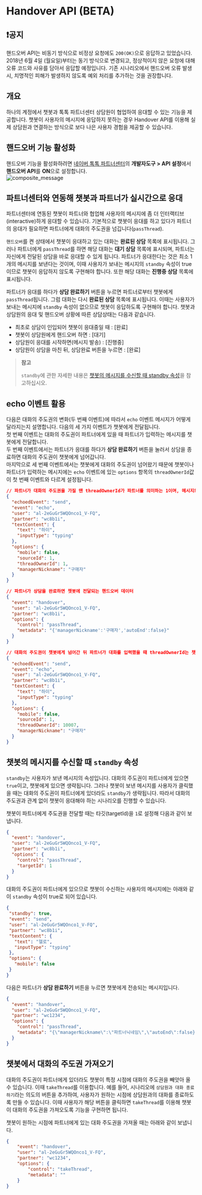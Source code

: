 # Handover API (BETA)

## :exclamation:공지
핸드오버 API는 비동기 방식으로 비정상 요청에도 `200(OK)`으로 응답하고 있었습니다.
2018년 6월 4일 (월요일)부터는 동기 방식으로 변경되고, 정상적이지 않은 요청에 대해 오류 코드와 사유를 담아서 응답할 예정입니다.
기존 시나리오에서 핸드오버 오류 발생시, 치명적인 피해가 발생하지 않도록 예외 처리를 추가하는 것을 권장합니다.

## 개요
하나의 계정에서 챗봇과 톡톡 파트너센터 상담원이 협업하여 응대할 수 있는 기능을 제공합니다. 
챗봇이 사용자의 메시지에 응답하지 못하는 경우 Handover API를 이용해 실제 상담원과 연결하는 방식으로 보다 나은 사용자 경험을 제공할 수 있습니다. 

## 핸드오버 기능 활성화 

핸드오버 기능을 활성화하려면 [네이버 톡톡 파트너센터](https://partner.talk.naver.com/)의 **개발자도구 > API 설정**에서 **핸드오버 API**를 **ON**으로 설정합니다.<br>
![composite_message](/images/handover-switch.png)

## 파트너센터와 연동해 챗봇과 파트너가 실시간으로 응대

 파트너센터에 연동된 챗봇이 파트너와 협업해 사용자의 메시지에 좀 더 인터랙티브(interactive)하게 응대할 수 있습니다. 기본적으로 챗봇이 응대를 하고 있다가 파트너의 응대가 필요하면 파트너에게 대화의 주도권을 넘깁니다(`passThread`).

 `핸드오버`를 켠 상태에서 챗봇이 응대하고 있는 대화는 **완료된 상담** 목록에 표시됩니다. 그러나 파트너에게 `passThread`를 하면 해당 대화는 **대기 상담** 목록에 표시되며, 파트너는 자신에게 전달된 상담을 바로 응대할 수 있게 됩니다. 파트너가 응대한다는 것은 최소 1개의 메시지를 보낸다는 것이며, 이때 사용자가 보내는 메시지의 `standby` 속성이 true이므로 챗봇이 응답하지 않도록 구현해야 합니다. 또한 해당 대화는 **진행중 상담** 목록에 표시됩니다.

 파트너가 응대를 하다가 **상담 완료하기** 버튼을 누르면 파트너로부터 챗봇에게 `passThread`됩니다. 그럼 대화는 다시 **완료된 상담** 목록에 표시됩니다. 이때는 사용자가 보내는 메시지에 `standby` 속성이 없으므로 챗봇이 응답하도록 구현해야 합니다. 챗봇과 상담원의 응대 및 핸드오버 상황에 따른 상담상태는 다음과 같습니다.
 
- 최초로 상담이 인입되어 챗봇이 응대중일 때 : [완료]
- 챗봇이 상담원에게 핸드오버 하면 : [대기]
- 상담원이 응대를 시작하면(메시지 발송) : [진행중]
- 상담원이 상담을 마친 뒤, 상담완료 버튼을 누르면 : [완료]

> **참고**
>
> `standby`에 관한 자세한 내용은 [챗봇의 메시지를 수신할 때 standby 속성](#챗봇의-메시지를-수신할-때-standby-속성)을 참고하십시오.


## echo 이벤트 활용

다음은 대화의 주도권의 변화(두 번째 이벤트)에 따라서 `echo` 이벤트 메시지가 어떻게 달라지는지 설명합니다.
다음의 세 가지 이벤트가 챗봇에게 전달됩니다. <br>
첫 번째 이벤트는 대화의 주도권이 파트너에게 있을 때 파트너가 입력하는 메시지를 챗봇에게 전달합니다.<br>
두 번째 이벤트에서는 파트너가 응대를 하다가 **상담 완료하기** 버튼을 눌러서 상담을 종료하면 대화의 주도권이 챗봇에게 넘어갑니다.<br>
마지막으로 세 번째 이벤트에서는 챗봇에게 대화의 주도권이 넘어왔기 때문에 챗봇이나 파트너가 입력하는 메시지에는 `echo` 이벤트에 있는 `options` 항목의 `threadOwnerId`값이 첫 번째 이벤트와 다르게 설정됩니다. <br>

```json
// 파트너가 대화의 주도권을 가질 땐 threadOwnerId가 파트너를 의미하는 1이며, 메시지의 주체인 sourceId도 1입니다.
{
  "echoedEvent": "send",
  "event": "echo",
  "user": "al-2eGuGr5WQOnco1_V-FQ",
  "partner": "wc8b1i",
  "textContent": {
    "text": "하이",
    "inputType": "typing"
  },
  "options": {
    "mobile": false,
    "sourceId": 1,
    "threadOwnerId": 1,
    "managerNickname": "구매자"
  }
}

// 파트너가 상담을 완료하면 챗봇에 전달되는 핸드오버 데이터
{
  "event": "handover",
  "user": "al-2eGuGr5WQOnco1_V-FQ",
  "partner": "wc8b1i",
  "options": {
    "control": "passThread",
    "metadata": "{'managerNickname':'구매자','autoEnd':false}"
  }
}

// 대화의 주도권이 챗봇에게 넘어간 뒤 파트너가 대화를 입력했을 때 threadOwnerId는 챗봇의 시퀀스이며, 메시지의 주체인 sourceId는 파트너인 1입니다.
{
  "echoedEvent": "send",
  "event": "echo",
  "user": "al-2eGuGr5WQOnco1_V-FQ",
  "partner": "wc8b1i",
  "textContent": {
    "text": "하이",
    "inputType": "typing"
  },
  "options": {
    "mobile": false,
    "sourceId": 1,
    "threadOwnerId": 10007,
    "managerNickname": "구매자"
  }
}
```


## 챗봇의 메시지를 수신할 때 `standby` 속성

`standby`는 사용자가 보낸 메시지의 속성입니다. 대화의 주도권이 파트너에게 있으면 `true`이고, 챗봇에게 있으면 생략됩니다. 그러나 챗봇이 보낸 메시지를 사용자가 클릭했을 때는 대화의 주도권이 파트너에게 있더라도 `standby`가 생략됩니다. 따라서 대화의 주도권과 관계 없이 챗봇이 응대해야 하는 시나리오를 진행할 수 있습니다.<br> 

챗봇이 파트너에게 주도권을 전달할 때는 타깃(targetId)을 `1`로 설정해 다음과 같이 보냅니다.

```json
{
  "event": "handover",
  "user": "al-2eGuGr5WQOnco1_V-FQ",
  "partner": "wc8b1i",
  "options": {
    "control": "passThread",
    "targetId": 1
  }
}
```

대화의 주도권이 파트너에게 있으므로 챗봇이 수신하는 사용자의 메시지에는 아래와 같이 `standby` 속성이 true로 되어 있습니다.
 ```json
{
  "standby": true,
  "event": "send",
  "user": "al-2eGuGr5WQOnco1_V-FQ",
  "partner": "wc8b1i",
  "textContent": {
    "text": "헬로",
    "inputType": "typing"
  },
  "options": {
    "mobile": false
  }
}
```

다음은 파트너가 **상담 완료하기** 버튼을 누르면 챗봇에게 전송되는 메시지입니다.

```json
{
  "event": "handover",
  "user": "al-2eGuGr5WQOnco1_V-FQ",
  "partner": "wc1234",
  "options": {
    "control": "passThread",
    "metadata": "{\"managerNickname\":\"파트너닉네임\",\"autoEnd\":false}"
  }
}
```

## 챗봇에서 대화의 주도권 가져오기
 
대화의 주도권이 파트너에게 있더라도 챗봇이 특정 시점에 대화의 주도권을 빼앗아 올 수 있습니다. 이때 `takeThread`를 이용합니다. 예를 들어, 시나리오에 `상담원과 대화 종료하기`라는 의도의 버튼을 추가하여, 사용자가 원하는 시점에 상담원과의 대화를 종료하도록 만들 수 있습니다. 이때 사용자가 해당 버튼을 클릭하면 `takeThread`를 이용해 챗봇이 대화의 주도권을 가져오도록 기능을 구현하면 됩니다.<br>

챗봇이 원하는 시점에 파트너에게 있는 대화 주도권을 가져올 때는 아래와 같이 보냅니다.
```json
{
    "event": "handover",
    "user": "al-2eGuGr5WQOnco1_V-FQ",
    "partner": "wc1234",
    "options": {
        "control": "takeThread",
        "metadata": ""
    }
}
```
